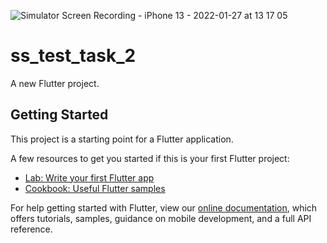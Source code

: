 ![Simulator Screen Recording - iPhone 13 - 2022-01-27 at 13 17 05](https://user-images.githubusercontent.com/24692004/151349739-54d79cd0-fbf2-4037-81e9-ad06a3546bec.gif)

# ss_test_task_2

A new Flutter project.


## Getting Started

This project is a starting point for a Flutter application.

A few resources to get you started if this is your first Flutter project:

- [Lab: Write your first Flutter app](https://flutter.dev/docs/get-started/codelab)
- [Cookbook: Useful Flutter samples](https://flutter.dev/docs/cookbook)

For help getting started with Flutter, view our
[online documentation](https://flutter.dev/docs), which offers tutorials,
samples, guidance on mobile development, and a full API reference.

